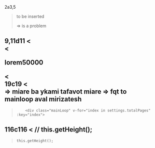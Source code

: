 2a3,5
>   <div v-show="true">
>     <p style="width: 600px;" id="toBeConverted">to be inserted</p>   => is a problem
>   </div>
9,11d11
<   <div v-show="true">
<     <p id="toBeConverted">lorem50000</p>
<   </div>
19c19
<         <div class="mainLoop" v-for="index in 3" :key="index"> => miare ba ykami tafavot miare => fqt to mainloop aval mirizatesh
---
>         <div class="mainLoop" v-for="index in settings.totalPages" :key="index">
116c116
<     // this.getHeight();
---
>     this.getHeight();
